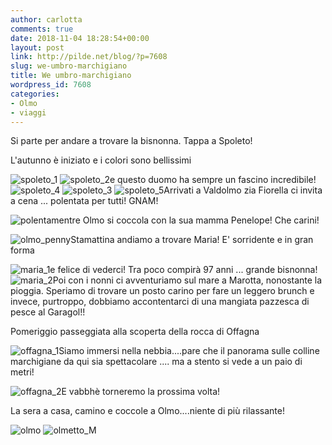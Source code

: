 ```yaml
---
author: carlotta
comments: true
date: 2018-11-04 18:28:54+00:00
layout: post
link: http://pilde.net/blog/?p=7608
slug: we-umbro-marchigiano
title: We umbro-marchigiano
wordpress_id: 7608
categories:
- Olmo
- viaggi
---
```


Si parte per andare a trovare la bisnonna. Tappa a Spoleto!

L'autunno è iniziato e i colori sono bellissimi

![spoleto_1](http://pilde.net/blog/wp-content/uploads/2018/12/spoleto_1.png) ![spoleto_2](http://pilde.net/blog/wp-content/uploads/2018/12/spoleto_2.png)e questo duomo ha sempre un fascino incredibile! ![spoleto_4](http://pilde.net/blog/wp-content/uploads/2018/12/spoleto_4.png) ![spoleto_3](http://pilde.net/blog/wp-content/uploads/2018/12/spoleto_3.png) ![spoleto_5](http://pilde.net/blog/wp-content/uploads/2018/12/spoleto_5.png)Arrivati a Valdolmo zia Fiorella ci invita a cena ... polentata per tutti! GNAM!

![polenta](http://pilde.net/blog/wp-content/uploads/2018/12/polenta.jpg)mentre Olmo si coccola con la sua mamma Penelope! Che carini!

![olmo_penny](http://pilde.net/blog/wp-content/uploads/2018/12/olmo_penny.jpg)Stamattina andiamo a trovare Maria! E' sorridente e in gran forma

![maria_1](http://pilde.net/blog/wp-content/uploads/2018/12/maria_1.jpg)e felice di vederci! Tra poco compirà 97 anni ... grande bisnonna! ![maria_2](http://pilde.net/blog/wp-content/uploads/2018/12/maria_2.jpg)Poi con i nonni ci avventuriamo sul mare a Marotta, nonostante la pioggia. Speriamo di trovare un posto carino per fare un leggero brunch e invece, purtroppo, dobbiamo accontentarci di una mangiata pazzesca di pesce al Garagol!!

Pomeriggio passeggiata alla scoperta della rocca di Offagna

![offagna_1](http://pilde.net/blog/wp-content/uploads/2018/12/offagna_1.jpg)Siamo immersi nella nebbia....pare che il panorama sulle colline marchigiane da qui sia spettacolare .... ma a stento si vede a un paio di metri!

![offagna_2](http://pilde.net/blog/wp-content/uploads/2018/12/offagna_2.jpg)E vabbhè torneremo la prossima volta!

La sera a casa, camino e coccole a Olmo....niente di più rilassante!

![olmo](http://pilde.net/blog/wp-content/uploads/2018/12/olmo.jpg) ![olmetto_M](http://pilde.net/blog/wp-content/uploads/2018/12/olmetto_M.jpg)
